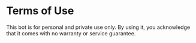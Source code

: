 # Terms of Use

This bot is for personal and private use only. By using it, you acknowledge that it comes with no warranty or service guarantee.
